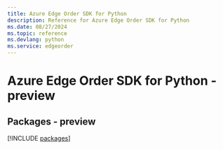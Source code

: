 ```yaml
---
title: Azure Edge Order SDK for Python
description: Reference for Azure Edge Order SDK for Python
ms.date: 08/27/2024
ms.topic: reference
ms.devlang: python
ms.service: edgeorder
---
```

# Azure Edge Order SDK for Python - preview
## Packages - preview
[!INCLUDE [packages](edge-order-index.md)]